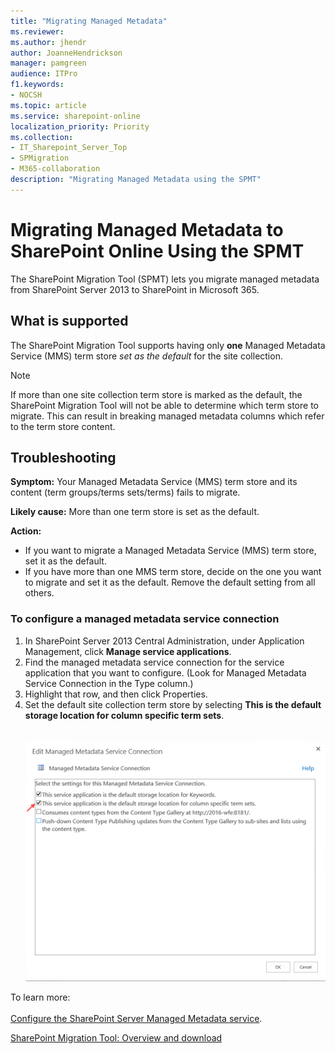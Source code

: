 ```yaml
---
title: "Migrating Managed Metadata"
ms.reviewer: 
ms.author: jhendr
author: JoanneHendrickson
manager: pamgreen
audience: ITPro
f1.keywords:
- NOCSH
ms.topic: article
ms.service: sharepoint-online
localization_priority: Priority
ms.collection: 
- IT_Sharepoint_Server_Top
- SPMigration
- M365-collaboration
description: "Migrating Managed Metadata using the SPMT"
---
```


# Migrating Managed Metadata to SharePoint Online Using the SPMT

The SharePoint Migration Tool (SPMT) lets you migrate managed metadata from SharePoint Server 2013 to SharePoint in Microsoft 365.

## What is supported

The SharePoint Migration Tool supports having only **one** Managed Metadata Service (MMS) term store *set as the default* for the site collection.

> [!NOTE]
> If more than one site collection term store is marked as the default, the SharePoint Migration Tool will not be able to determine which term store to migrate. This can result in breaking managed metadata columns which refer to the term store content.

## Troubleshooting

**Symptom:**  Your Managed Metadata Service (MMS) term store and its content (term groups/terms sets/terms) fails to migrate.  

**Likely cause:** More than one term store is set as the default.

**Action:**  
- If you want to migrate a Managed Metadata Service (MMS) term store, set it as the default. 
- If you have more than one MMS term store, decide on the one you want to migrate and set it as the default. Remove the default setting from all others.



### To configure a managed metadata service connection

1. In SharePoint Server 2013 Central Administration, under Application Management, click **Manage service applications**.
2. Find the managed metadata service connection for the service application that you want to configure. (Look for Managed Metadata Service Connection in the Type column.)
3. Highlight that row, and then click Properties.
4. Set the default site collection term store by selecting **This is the default storage location for column specific term sets**.</br>
</br></br>
 ![Default site collection term store](media/managed-metadata-issue1.png)

To learn more:</br></br>
 [Configure the SharePoint Server Managed Metadata service](https://docs.microsoft.com/SharePoint/governance/configure-the-managed-metadata-service).
 
[SharePoint Migration Tool:  Overview and download](https://docs.microsoft.com/sharepointmigration/introducing-the-sharepoint-migration-tool)




